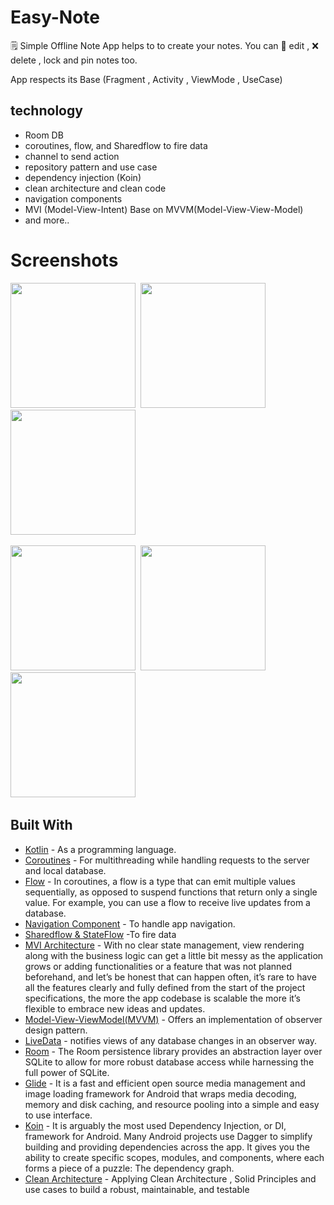 # Easy-Note
🗒️ Simple Offline Note App helps to to create your notes. You can 📝 edit , ❌ delete , lock and pin notes too.           
 
App respects its Base (Fragment , Activity , ViewMode , UseCase)

## technology 
- Room DB
- coroutines, flow, and Sharedflow to fire data
- channel to send action
- repository pattern and use case
- dependency injection (Koin)
- clean architecture and clean code
- navigation components
- MVI (Model-View-Intent)  Base on MVVM(Model-View-View-Model) 
- and more..

# Screenshots

<img src="https://user-images.githubusercontent.com/62269304/213454740-c55264b7-d016-4d34-a60f-0ea0d485f019.jpg" width="200">&nbsp; 
<img src="https://user-images.githubusercontent.com/62269304/213455245-eb1ae173-366f-419b-aa7a-741b575a5ee9.jpg" width="200">&nbsp; 
<img src="https://user-images.githubusercontent.com/62269304/213455362-3ac157d7-56bc-49f2-aa55-f49ec949c628.jpg" width="200">&nbsp; 

<img src="https://user-images.githubusercontent.com/62269304/213455385-c47c2e62-61da-46c5-b8e2-96d519b7da91.jpg" width="200">&nbsp; 
<img src="https://user-images.githubusercontent.com/62269304/213455403-90a1bf3f-22bd-401f-96e6-c85c9231c108.jpg" width="200">&nbsp; 
<img src="https://user-images.githubusercontent.com/62269304/213455417-d1f52a4d-03be-4684-a1fa-d0f3689a6832.jpg" width="200">&nbsp; 

## Built With

* [Kotlin](https://kotlinlang.org) - As a programming language.
* [Coroutines](https://developer.android.com/kotlin/coroutines) - For multithreading while handling requests to the server and local database.
* [Flow](https://developer.android.com/kotlin/flow) - In coroutines, a flow is a type that can emit multiple values sequentially, as opposed to suspend functions that return only a single value. For example, you can use a flow to receive live updates from a database.
* [Navigation Component](https://developer.android.com/guide/navigation/navigation-getting-started) - To handle app navigation.
* [Sharedflow & StateFlow](https://developer.android.com/kotlin/flow/stateflow-and-sharedflow) -To fire data
* [MVI Architecture](https://medium.com/swlh/mvi-architecture-with-android-fcde123e3c4a) - With no clear state management, view rendering along with the business logic can get a little bit messy as the application grows or adding functionalities or a feature that was not planned beforehand, and let’s be honest that can happen often, it’s rare to have all the features clearly and fully defined from the start of the project specifications, the more the app codebase is scalable the more it’s flexible to embrace new ideas and updates.
* [Model-View-ViewModel(MVVM)](https://developer.android.com/topic/architecture) - Offers an implementation of observer design pattern.
* [LiveData](https://developer.android.com/topic/libraries/architecture/livedata) - notifies views of any database changes in an observer way.
* [Room](https://developer.android.com/jetpack/androidx/releases/room) - The Room persistence library provides an abstraction layer over SQLite to allow for more robust database access while harnessing the full power of SQLite.
* [Glide](https://github.com/bumptech/glide) - It is a fast and efficient open source media management and image loading framework for Android that wraps media decoding, memory and disk caching, and resource pooling into a simple and easy to use interface.
* [Koin](https://insert-koin.io/docs/quickstart/android/) - It is arguably the most used Dependency Injection, or DI, framework for Android. Many Android projects use Dagger to simplify building and providing dependencies across the app. It gives you the ability to create specific scopes, modules, and components, where each forms a piece of a puzzle: The dependency graph.
* [Clean Architecture](https://www.raywenderlich.com/3595916-clean-architecture-tutorial-for-android-getting-started) - Applying Clean Architecture , Solid Principles and use cases  to build a robust, maintainable, and testable
